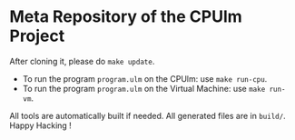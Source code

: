 # Meta Repository of the CPUlm Project

After cloning it, please do `make update`.

- To run the program `program.ulm` on the CPUlm: use `make run-cpu`.
- To run the program `program.ulm` on the Virtual Machine: use `make run-vm`.

All tools are automatically built if needed.
All generated files are in `build/`. Happy Hacking !
